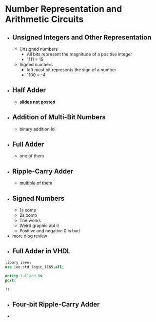 # Number Representation and Arithmetic Circuits
* ## Unsigned Integers and Other Representation
	* Unsigned numbers
		* All bits represent the magnitude of a positive integer
		* 1111 = 15
	* Signed numbers
		* left most bit represents the sign of a number
		* 1100 = -4
* ## Half Adder
	* **slides not posted**
* ## Addition of Multi-Bit Numbers
	* binary addition lol
* ## Full Adder
	* one of them
* ## Ripple-Carry Adder
	* multiple of them
* ## Signed Numbers
	* 1s comp
	* 2s comp
	* The works
	* Weird graphic abt it
	* Positive and negative 0 is bad
* more dlog review
* ## Full Adder in VHDL
```vhdl
libary ieee;
use iee.std_logic_1165.all;

entity fulladd is
port(

);
```

* ## Four-bit Ripple-Carry Adder
* 